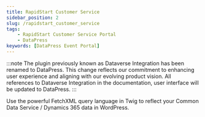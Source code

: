 ```yaml
---
title: RapidStart Customer Service
sidebar_position: 2
slug: /rapidstart_customer_service
tags:
    - RapidStart Customer Service Portal
    - DataPress
keywords: [DataPress Event Portal]  
---
```

:::note
The plugin previously known as Dataverse Integration has been renamed to DataPress. This change reflects our commitment to enhancing user experience and aligning with our evolving product vision.
All references to Dataverse Integration in the documentation, user interface will be updated to DataPress.
:::

<p class="lead">Use the powerful FetchXML query language in Twig to reflect your Common Data Service / Dynamics 365 data in WordPress.</p>
